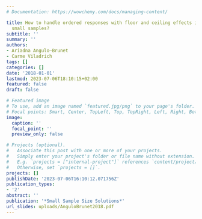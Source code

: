 ```yaml
---
# Documentation: https://wowchemy.com/docs/managing-content/

title: How to handle ordered responses with floor and ceiling effects in SEM using
  small samples?
subtitle: ''
summary: ''
authors:
- Ariadna Angulo—Brunet
- Carme Viladrich
tags: []
categories: []
date: '2018-01-01'
lastmod: 2023-07-06T18:10:15+02:00
featured: false
draft: false

# Featured image
# To use, add an image named `featured.jpg/png` to your page's folder.
# Focal points: Smart, Center, TopLeft, Top, TopRight, Left, Right, BottomLeft, Bottom, BottomRight.
image:
  caption: ''
  focal_point: ''
  preview_only: false

# Projects (optional).
#   Associate this post with one or more of your projects.
#   Simply enter your project's folder or file name without extension.
#   E.g. `projects = ["internal-project"]` references `content/project/deep-learning/index.md`.
#   Otherwise, set `projects = []`.
projects: []
publishDate: '2023-07-06T16:10:12.071756Z'
publication_types:
- '2'
abstract: ''
publication: '*Small Sample Size Solutions*'
url_slides: uploads/AnguloBrunet2018.pdf
---
```

